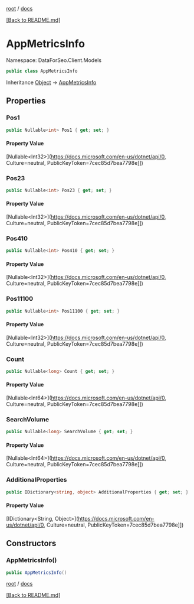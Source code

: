 [root](./../ "root") / [docs](./ "docs")

[[Back to README.md]](./../README.md "[Back to README.md]")

# AppMetricsInfo

Namespace: DataForSeo.Client.Models

```csharp
public class AppMetricsInfo
```

Inheritance [Object](https://docs.microsoft.com/en-us/dotnet/api/Object) → [AppMetricsInfo](./AppMetricsInfo.md)

## Properties

### **Pos1**

```csharp
public Nullable<int> Pos1 { get; set; }
```

#### Property Value

[Nullable&lt;Int32&gt;](https://docs.microsoft.com/en-us/dotnet/api/0, Culture=neutral, PublicKeyToken=7cec85d7bea7798e]])<br>

### **Pos23**

```csharp
public Nullable<int> Pos23 { get; set; }
```

#### Property Value

[Nullable&lt;Int32&gt;](https://docs.microsoft.com/en-us/dotnet/api/0, Culture=neutral, PublicKeyToken=7cec85d7bea7798e]])<br>

### **Pos410**

```csharp
public Nullable<int> Pos410 { get; set; }
```

#### Property Value

[Nullable&lt;Int32&gt;](https://docs.microsoft.com/en-us/dotnet/api/0, Culture=neutral, PublicKeyToken=7cec85d7bea7798e]])<br>

### **Pos11100**

```csharp
public Nullable<int> Pos11100 { get; set; }
```

#### Property Value

[Nullable&lt;Int32&gt;](https://docs.microsoft.com/en-us/dotnet/api/0, Culture=neutral, PublicKeyToken=7cec85d7bea7798e]])<br>

### **Count**

```csharp
public Nullable<long> Count { get; set; }
```

#### Property Value

[Nullable&lt;Int64&gt;](https://docs.microsoft.com/en-us/dotnet/api/0, Culture=neutral, PublicKeyToken=7cec85d7bea7798e]])<br>

### **SearchVolume**

```csharp
public Nullable<long> SearchVolume { get; set; }
```

#### Property Value

[Nullable&lt;Int64&gt;](https://docs.microsoft.com/en-us/dotnet/api/0, Culture=neutral, PublicKeyToken=7cec85d7bea7798e]])<br>

### **AdditionalProperties**

```csharp
public IDictionary<string, object> AdditionalProperties { get; set; }
```

#### Property Value

[IDictionary&lt;String, Object&gt;](https://docs.microsoft.com/en-us/dotnet/api/0, Culture=neutral, PublicKeyToken=7cec85d7bea7798e]])<br>

## Constructors

### **AppMetricsInfo()**

```csharp
public AppMetricsInfo()
```

[root](./../ "root") / [docs](./ "docs")

[[Back to README.md]](./../README.md "[Back to README.md]")